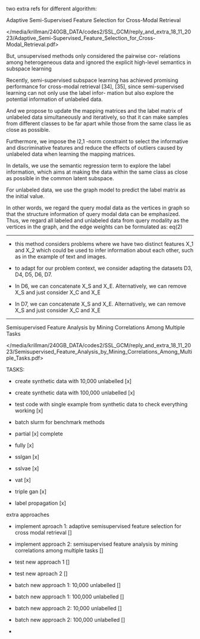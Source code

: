 two extra refs for different algorithm:


Adaptive Semi-Supervised Feature Selection for Cross-Modal Retrieval




</media/krillman/240GB_DATA/codes2/SSL_GCM/reply_and_extra_18_11_2023/Adaptive_Semi-Supervised_Feature_Selection_for_Cross-Modal_Retrieval.pdf>

But, unsupervised methods only considered the pairwise cor-
relations among heterogeneous data and ignored the explicit
high-level semantics in subspace learning

Recently, semi-supervised subspace learning has achieved
promising performance for cross-modal retrieval [34], [35],
since semi-supervised learning can not only use the label infor-
mation but also explore the potential information of unlabeled
data.

And we propose to update
the mapping matrices and the label matrix of unlabeled data
simultaneously and iteratively, so that it can make samples from
different classes to be far apart while those from the same class
lie as close as possible. 

Furthermore, we impose the l2,1 -norm
constraint to select the informative and discriminative features
and reduce the effects of outliers caused by unlabeled data when
learning the mapping matrices.

In details, we use the semantic regression term to explore
the label information, which aims at making the data within the
same class as close as possible in the common latent subspace.

For unlabeled data, we
use the graph model to predict the label matrix as the initial
value.


In other words, we regard the query modal
data as the vertices in graph so that the structure information
of query modal data can be emphasized. Thus, we regard all
labeled and unlabeled data from query modality as the vertices
in the graph, and the edge weights can be formulated as: eq(2)


-------------------------------------------------------------------------

- this method considers problems where we have two distinct features X_1 and X_2 which could be used to infer information about each other, such as in the example of text and images.

- to adapt for our problem context, we consider adapting the datasets D3, D4, D5, D6, D7.

- In D6, we can concatenate X_S and X_E. Alternatively, we can remove X_S and just consider X_C and X_E

- In D7, we can concatenate X_S and X_E. Alternatively, we can remove X_S and just consider X_C and X_E




-------------------------------------------------------------------------

























Semisupervised Feature Analysis by Mining Correlations Among Multiple Tasks

</media/krillman/240GB_DATA/codes2/SSL_GCM/reply_and_extra_18_11_2023/Semisupervised_Feature_Analysis_by_Mining_Correlations_Among_Multiple_Tasks.pdf>



TASKS:


- create synthetic data with 10,000 unlabelled [x]
- create synthetic data with 100,000 unlabelled [x]
- test code with single example from synthetic data to check everything working [x]


- batch slurm for benchmark methods


- partial [x] complete
- fully   [x]
- sslgan  [x]
- sslvae  [x]
- vat     [x]
- triple gan          [x]
- label propagation   [x]



extra approaches
- implement aproach 1: adaptive semisupervised feature selection for cross modal retrieval []
- implement approach 2: semisupervised feature analysis by mining correlations among multiple tasks []


- test new approach 1 []
- test new aproach 2 []


- batch new approach 1: 10,000 unlabelled []
- batch new approach 1: 100,000 unlabelled []

- batch new approach 2: 10,000 unlabelled []
- batch new approach 2: 100,000 unlabelled []


- 